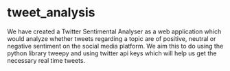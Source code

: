 # tweet_analysis

We have created a Twitter Sentimental Analyser as a web application which would analyze whether tweets regarding a topic are of positive, neutral or negative sentiment on the social media platform. We aim this to do using the python library tweepy and using twitter api keys which will help us get the necessary real time tweets. 
